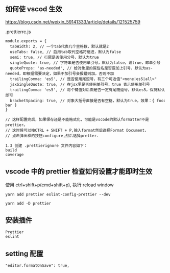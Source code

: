 ## 如何使 vscod 生效

https://blog.csdn.net/weixin_59141333/article/details/121525759

.prettierrc.js

```text
module.exports = {
  tabWidth: 2, // 一个tab代表几个空格数，默认就是2
  useTabs: false, // 启用tab取代空格符缩进，默认为false
  semi: true, // 行尾是否使用分号，默认为true
  singleQuote: true, // 字符串是否使用单引号，默认为false，设true，即单引号
  quoteProps: 'as-needed', // 给对象里的属性名是否要加上引号，默认为as-needed，即根据需要决定，如果不加引号会报错则加，否则不加
  trailingComma: 'es5', // 是否使用尾逗号，有三个可选值"<none|es5|all>"
  jsxSingleQuote: true, // 在jsx里是否使用单引号，true 表示使用单引号
  trailingComma: 'es5', // 每个键值对后面是否一定有尾随逗号，默认es5，保持默认即可
  bracketSpacing: true, // 对象大括号直接是否有空格，默认为true，效果：{ foo: bar }
}

// 这样配置完后，如果保存还是不能格式化，可能是vscode的默认formatter不是prettier。
// 这时候可以按CTRL + SHIFT + P,输入format然后选择Format Document，
// 点击弹出框的按钮configure,然后选择pretter.
```

```text
1.3 创建 .prettierignore 文件内容如下：
build
coverage
```

## vscode 中的 prettier 检查如何设置才能即时生效

使用 ctrl+shift+p(cmd+shift+p), 执行 reload window

```
yarn add prettier eslint-config-prettier --dev

yarn add -D prettier
```

## 安装插件

```
Prettier
eslint
```

## setting 配置

```
"editor.formatOnSave": true,
```
